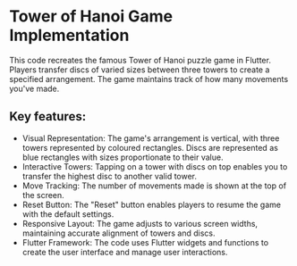 # Tower of Hanoi Game Implementation

This code recreates the famous Tower of Hanoi puzzle game in Flutter. Players transfer discs of varied sizes between three towers to create a specified arrangement. The game maintains track of how many movements you've made.

## Key features:

- Visual Representation: The game's arrangement is vertical, with three towers represented by coloured rectangles. Discs are represented as blue rectangles with sizes proportionate to their value.
- Interactive Towers: Tapping on a tower with discs on top enables you to transfer the highest disc to another valid tower.
- Move Tracking: The number of movements made is shown at the top of the screen.
- Reset Button: The "Reset" button enables players to resume the game with the default settings.
- Responsive Layout: The game adjusts to various screen widths, maintaining accurate alignment of towers and discs.
- Flutter Framework: The code uses Flutter widgets and functions to create the user interface and manage user interactions.

